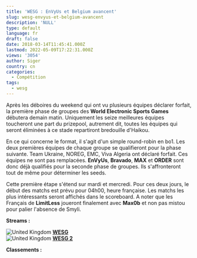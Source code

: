 ```yaml
---
title: 'WESG : EnVyUs et Belgium avancent'
slug: wesg-envyus-et-belgium-avancent
description: 'NULL'
type: default
language: fr
draft: false
date: 2018-03-14T11:45:41.000Z
lastmod: 2022-05-09T17:22:31.000Z
views: '3054'
author: Siger
country: cn
categories:
  - Compétition
tags:
  - wesg
---
```

Après les déboires du weekend qui ont vu plusieurs équipes déclarer forfait, la première phase de groupes des **World Electronic Sports Games** débutera demain matin. Uniquement les seize meilleures équipes toucheront une part du prizepool, autrement dit, toutes les équipes qui seront éliminées à ce stade repartiront bredouille d'Haikou.  
  
En ce qui concerne le format, il s'agit d'un simple round-robin en bo1\. Les deux premières équipes de chaque groupe se qualifieront pour la phase suivante. Team Ukraine, NOREG, EMC, Viva Algeria ont déclaré forfait. Ces équipes ne sont pas remplacées. **EnVyUs**, **Bravado**, **MAX** et **ORDER** sont donc déjà qualifiés pour la seconde phase de groupes. Ils s'affronteront tout de même pour déterminer les seeds.  
  
Cette première étape s'étend sur mardi et mercredi. Pour ces deux jours, le début des matchs est prévu pour 04h00, heure française. Les matchs les plus intéressants seront affichés dans le scoreboard. A noter que les Français de **LimitLess** joueront finalement avec **Max0b** et non pas mistou pour palier l'absence de Smyli.

**Streams :** 

![United Kingdom](/images/countries/gb.svg)⁠ [**WESG** ](https://www.twitch.tv/wesg%5Fcsgo)  
![United Kingdom](/images/countries/gb.svg)⁠ [**WESG 2**](http://www.twitch.tv/wesg%5Fcsgo%5F2)

**Classements :**
